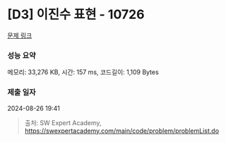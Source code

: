# [D3] 이진수 표현 - 10726 

[문제 링크](https://swexpertacademy.com/main/code/problem/problemDetail.do?contestProbId=AXRSXf_a9qsDFAXS) 

### 성능 요약

메모리: 33,276 KB, 시간: 157 ms, 코드길이: 1,109 Bytes

### 제출 일자

2024-08-26 19:41



> 출처: SW Expert Academy, https://swexpertacademy.com/main/code/problem/problemList.do